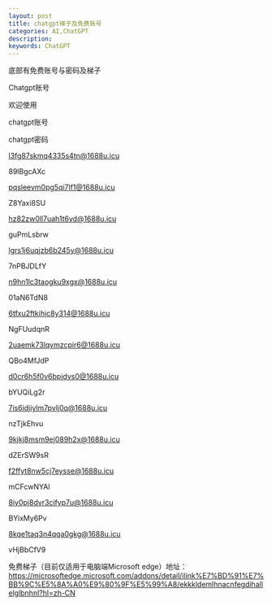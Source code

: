 ```yaml
---
layout: post
title: chatgpt梯子及免费账号
categories: AI,ChatGPT
description: 
keywords: ChatGPT
---
```

 底部有免费账号与密码及梯子

Chatgpt账号

欢迎使用

chatgpt账号

chatgpt密码

l3fg87skmq4335s4tn@1688u.icu

89lBgcAXc

pqsleevm0pg5qi7lf1@1688u.icu

Z8Yaxi8SU

hz82zw0ll7uah1t6vd@1688u.icu

guPmLsbrw

lgrs1j6uqjzb6b245y@1688u.icu

7nPBJDLfY

n9hn1lc3taogku9xgx@1688u.icu

01aN6TdN8

6tfxu2ftkihjc8y314@1688u.icu

NgFUudqnR

2uaemk73lqymzcpir6@1688u.icu

QBo4MfJdP

d0cr6h5f0v6bpidvs0@1688u.icu

bYUQiLg2r

7is6idjiylm7pvlj0q@1688u.icu

nzTjkEhvu

9kjkj8msm9ej089h2x@1688u.icu

dZErSW9sR

f2ffyt8nw5cj7eysse@1688u.icu

mCFcwNYAl

8iy0pj8dvr3cifyp7u@1688u.icu

BYixMy6Pv

8kqe1taq3n4qqa0gkg@1688u.icu

vHjBbCfV9



免费梯子（目前仅适用于电脑端Microsoft edge）地址：https://microsoftedge.microsoft.com/addons/detail/ilink%E7%BD%91%E7%BB%9C%E5%8A%A0%E9%80%9F%E5%99%A8/ekkkldemlhnacnfegdihallelglbnhnl?hl=zh-CN


